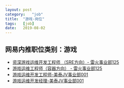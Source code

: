 ```yaml
---
layout:	post
category:	"job"
title:	"游戏-岗位"
tags:	[job]
date:	2019-08-02
---
```

## 网易内推职位类别：游戏
- [资深游戏运维开发工程师 （SRE方向）- 雷火事业部125](http://mobile.bole.netease.com/bole/boleDetail?id=15966&employeeId=346f03c3cda5f04c&key=all)
- [游戏运维工程师（容器方向） - 雷火事业部125](http://mobile.bole.netease.com/bole/boleDetail?id=16051&employeeId=346f03c3cda5f04c&key=all)
- [游戏运维开发工程师-美泰JV事业部001](http://mobile.bole.netease.com/bole/boleDetail?id=12361&employeeId=346f03c3cda5f04c&key=all)
- [游戏运维开发经理-美泰JV事业部001](http://mobile.bole.netease.com/bole/boleDetail?id=12983&employeeId=346f03c3cda5f04c&key=all)

